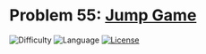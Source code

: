 # Problem 55: [Jump Game](https://leetcode.com/problems/jump-game/)
![Difficulty](https://img.shields.io/badge/Difficulty-Medium-orange.svg) ![Language](https://img.shields.io/badge/Language-C++%2011-yellow) [![License](https://img.shields.io/badge/License-MIT-blue.svg)](../LICENSE)
